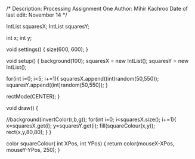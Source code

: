 /*
  Description: Processing Assignment One
 Author: Mihir Kachroo
 Date of last edit: November 14
 */


IntList squaresX;
IntList squaresY;

int x;
int y;

void settings() {
  size(600, 600);
}

void setup() {
  background(100);
  squaresX = new IntList();
  squaresY = new IntList();

  for(int i=0; i<5; i+=1){
    squaresX.append((int)random(50,550));
    squaresY.append((int)random(50,550));
}

  rectMode(CENTER);
}


void draw() {

  //background(invertColor(r,b,g));
  for(int i=0; i<squaresX.size(); i+=1){
    x=squaresX.get(i);
    y=squaresY.get(i);
    fill(squareColour(x,y));
    rect(x,y,80,80);
  }
}

color squareColour( int XPos, int YPos) {
  return color(mouseX-XPos, mouseY-YPos, 250);
}


